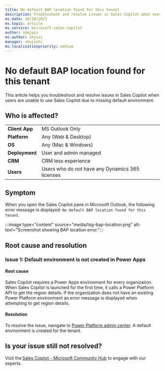 ```yaml
---
title: No default BAP location found for this tenant 
description: Troubleshoot and resolve issues in Sales Copilot when users are unable to use Sales Copilot due to missing default environment
ms.date: 10/19/2023
ms.topic: article
ms.service: microsoft-sales-copilot
author: sbmjais
ms.author: shjais
manager: shujoshi
ms.localizationpriority: medium
---
```


# No default BAP location found for this tenant

This article helps you troubleshoot and resolve issues in Sales Copilot when users are unable to use Sales Copilot due to missing default environment.

## Who is affected?

| | |
|----------------|--------------------|
| **Client App** | MS Outlook Only        |
| **Platform**   | Any (Web & Desktop)    |
| **OS**         | Any (Mac & Windows)    |
| **Deployment** | User and admin managed |
| **CRM**        | CRM less experience    |
| **Users**      | Users who do not have any Dynamics 365 licenses  |


## Symptom 

When you open the Sales Copilot pane in Microsoft Outlook, the following error message is displayed: `No default BAP location found for this tenant`. 

:::image type="content" source="media/tsg-bap-location.png" alt-text="Screenshot showing BAP location error.":::

## Root cause and resolution

### Issue 1: Default environment is not created in Power Apps

#### Root cause

Sales Copilot requires a Power Apps environment for every organization. When Sales Copilot is launched for the first time, it calls a Power Platform API to get the region details. If the organization does not have an existing Power Platform environment an error message is displayed when attempting to get region details.

#### Resolution

To resolve the issue, navigate to [Power Platform admin center](https://admin.powerplatform.microsoft.com/). A default environment is created for the tenant.

## Is your issue still not resolved?

Visit the [Sales Copilot - Microsoft Community Hub](https://techcommunity.microsoft.com/t5/viva-sales/bd-p/VivaSales) to engage with our experts.